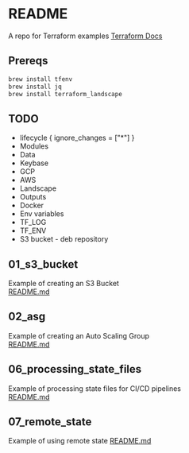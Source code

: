 # README 
A repo for Terraform examples 
[Terraform Docs](https://www.terraform.io/)

## Prereqs 

```sh
brew install tfenv
brew install jq
brew install terraform_landscape 
```

## TODO
*  lifecycle {
    ignore_changes = ["*"]
  }
* Modules
* Data
* Keybase
* GCP 
* AWS
* Landscape
* Outputs
* Docker
* Env variables
* TF_LOG 
* TF_ENV
* S3 bucket - deb repository


## 01_s3_bucket
Example of creating an S3 Bucket  
[README.md](01_s3_bucket/README.md)  

## 02_asg
Example of creating an Auto Scaling Group  
[README.md](02_asg/README.md)  

## 06_processing_state_files 
Example of processing state files for CI/CD pipelines  
[README.md](06_processing_state_files/README.md)  



## 07_remote_state
Example of using remote state
[README.md](07_remote_state/README.md)